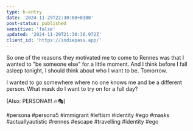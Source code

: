 ```yaml
---
type: h-entry
date: '2024-11-29T22:30:00+0100'
post-status: published
sensitive: 'false'
updated: '2024-11-29T21:30:36.972Z'
client_id: 'https://indiepass.app/'
---
```

So one of the reasons they motivated me to come to Rennes was that I wanted to "be someone else" for a little moment. And I think before I fall asleep tonight, I should think about who I want to be. Tomorrow. 

I wanted to go somewhere where no one knows me and be a different person. What mask do I want to try on for a full day?

(Also: PERSONA!!! 🔥🎭)

#persona #persona5 #immigrant #leftism #identity #ego #masks #actuallyautistic #rennes #escape #travelling #identity #ego

